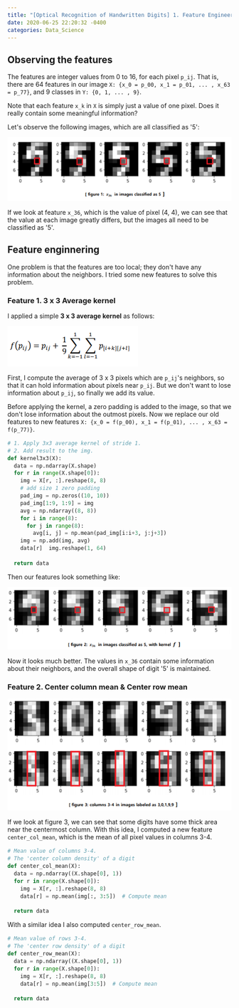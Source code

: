 ```yaml
---
title: "[Optical Recognition of Handwritten Digits] 1. Feature Engineering"
date: 2020-06-25 22:20:32 -0400
categories: Data_Science
---
```

## Observing the features
The features are integer values from 0 to 16, for each pixel `p_ij`. That is, there are 64 features in our image `X: {x_0 = p_00, x_1 = p_01, ... , x_63 = p_77}`, and 9 classes in `Y: {0, 1, ... , 9}`.

Note that each feature `x_k` in `X` is simply just a value of one pixel. Does it really contain some meaningful information?

Let's observe the following images, which are all classified as '5':

![figure 1](/assets/images/optical_recognition_1_0.png)

If we look at feature `x_36`, which is the value of pixel (4, 4), we can see that the value at each image greatly differs, but the images all need to be classified as '5'.

## Feature enginnering
One problem is that the features are too local; they don't have any information about the neighbors. I tried some new features to solve this problem.

### Feature 1. 3 x 3 Average kernel
I applied a simple **3 x 3 average kernel** as follows:

![figure 2](/assets/images/optical_recognition_1_1.png)

First, I compute the average of 3 x 3 pixels which are `p_ij`'s neighbors, so that it can hold information about pixels near `p_ij`. But we don't want to lose information about `p_ij`, so finally we add its value.

Before applying the kernel, a zero padding is added to the image, so that we don't lose information about the outmost pixels. Now we replace our old features to new features `X: {x_0 = f(p_00), x_1 = f(p_01), ... , x_63 = f(p_77)}`.

~~~python
# 1. Apply 3x3 average kernel of stride 1.
# 2. Add result to the img.
def kernel3x3(X):
  data = np.ndarray(X.shape)
  for r in range(X.shape[0]):
    img = X[r, :].reshape(8, 8)
    # add size 1 zero padding
    pad_img = np.zeros((10, 10))
    pad_img[1:9, 1:9] = img
    avg = np.ndarray((8, 8))
    for i in range(8):
      for j in range(8):
        avg[i, j] = np.mean(pad_img[i:i+3, j:j+3])
    img = np.add(img, avg)
    data[r]  img.reshape(1, 64)
    
  return data
~~~

Then our features look something like:

![figure 3](/assets/images/optical_recognition_1_2.png)

Now it looks much better. The values in `x_36` contain some information about their neighbors, and the overall shape of digit '5' is maintained.

### Feature 2. Center column mean & Center row mean
![figure 4](/assets/images/optical_recognition_1_3.png)

If we look at figure 3, we can see that some digits have some thick area near the centermost column. With this idea, I computed a new feature `center_col_mean`, which is the mean of all pixel values in columns 3-4.

~~~python
# Mean value of columns 3-4.
# The 'center column density' of a digit
def center_col_mean(X):
  data = np.ndarray((X.shape[0], 1))
  for r in range(X.shape[0]):
    img = X[r, :].reshape(8, 8)
    data[r] = np.mean(img[:, 3:5])  # Compute mean
  
  return data
~~~

With a similar idea I also computed `center_row_mean`.

~~~python
# Mean value of rows 3-4.
# The 'center row density' of a digit
def center_row_mean(X):
  data = np.ndarray((X.shape[0], 1))
  for r in range(X.shape[0]):
    img = X[r, :].reshape(8, 8)
    data[r] = np.mean(img[3:5])  # Compute mean
  
  return data
~~~
